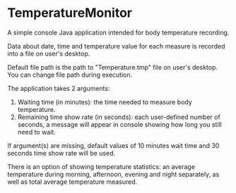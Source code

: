 # TemperatureMonitor
A simple console Java application intended for body temperature recording.

Data about date, time and temperature value for each measure is recorded into a file on user's desktop.

Default file path is the path to "Temperature.tmp" file on user's desktop. You can change file path during execution.

The application takes 2 arguments:

1. Waiting time (in minutes): the time needed to measure body temperature.
2. Remaining time show rate (in seconds): each user-defined number of seconds, a message will appear in console showing how long you still need to wait.

If argument(s) are missing, default values of 10 minutes wait time and 30 seconds time show rate will be used.

There is an option of showing temperature statistics: an average temperature during morning, afternoon, evening and night separately, as well as total average temperature measured.
